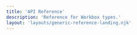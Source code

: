 ```yaml
---
title: 'API Reference'
description: 'Reference for Workbox types.'
layout: 'layouts/generic-reference-landing.njk'
---
```

